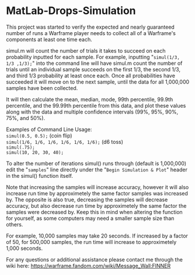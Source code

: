 # MatLab-Drops-Simulation

This project was started to verify the expected and nearly guaranteed number of runs a Warframe player needs to collect all of a Warframe's components at least one time each.


simul.m will count the number of trials it takes to succeed on each probability inputted for each sample. For example, inputting "`simul(1/3, 1/3 ,1/3);`" into the command line will have simul.m count the number of trials until an individual sample succeeds on the first 1/3, the second 1/3, and third 1/3 probability at least once each. Once all probabilities have succeeded it will move on to the next sample, until the data for all 1,000,000 samples have been collected.

It will then calculate the mean, median, mode, 99th percentile, 99.9th percentile, and the 99.99th percentile from this data, and plot these values along with the data and multiple confidence intervals (99%, 95%, 90%, 75%, and 50%).


Examples of Command Line Usage:<br />
`simul(0.5, 0.5);` (coin flip)<br />
`simul(1/6, 1/6, 1/6, 1/6, 1/6, 1/6);` (d6 toss)<br />
`simul(.75);`<br />
`simul(10, 20, 30, 40);`


To alter the number of iterations simul() runs through (default is 1,000,000) edit the "`samples`" line directly under the "`Begin Simulation & Plot`" header in the simul() function itself.

Note that increasing the samples will increase accuracy, however it will also increase run time by approximetely the same factor samples was increased by. The opposite is also true, decreasing the samples will decrease accuracy, but also decrease run time by approximetely the same factor the samples were decreased by. Keep this in mind when altering the function for yourself, as some computers may need a smaller sample size than others.

For example, 10,000 samples may take 20 seconds. If increased by a factor of 50, for 500,000 samples, the run time will increase to approximetely 1,000 seconds.


For any questions or additional assistance please contact me through the wiki here: https://warframe.fandom.com/wiki/Message_Wall:FINNER
